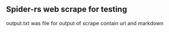 ## Spider-rs web scrape for testing
output.txt was file for output of scrape contain url and markdown
